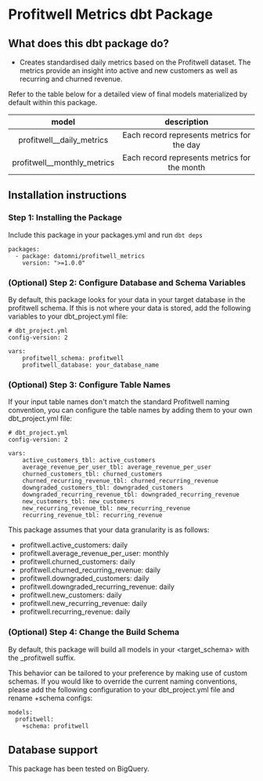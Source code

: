 # Profitwell Metrics dbt Package

## What does this dbt package do?
* Creates standardised daily metrics based on the Profitwell dataset. The metrics provide an insight into active and new customers as well as recurring and churned revenue.

Refer to the table below for a detailed view of final models materialized by default within this package.

|         model	          |                 description                  | 
|:-----------------------:|:--------------------------------------------:|
|profitwell__daily_metrics|  Each record represents metrics for the day  |
|profitwell__monthly_metrics| Each record represents metrics for the month |


## Installation instructions

### Step 1: Installing the Package
Include this package in your packages.yml and run `dbt deps`

```
packages:
  - package: datomni/profitwell_metrics
    version: ">=1.0.0"
```

### (Optional) Step 2: Configure Database and Schema Variables
By default, this package looks for your data in your target database in the profitwell schema. If this is not where your data is stored, add the following variables to your dbt_project.yml file:

```
# dbt_project.yml
config-version: 2

vars:
    profitwell_schema: profitwell
    profitwell_database: your_database_name
```

### (Optional) Step 3: Configure Table Names
If your input table names don't match the standard Profitwell naming convention, you can configure the table names by adding them to your own dbt_project.yml file:

```
# dbt_project.yml
config-version: 2

vars:
    active_customers_tbl: active_customers
    average_revenue_per_user_tbl: average_revenue_per_user
    churned_customers_tbl: churned_customers
    churned_recurring_revenue_tbl: churned_recurring_revenue
    downgraded_customers_tbl: downgraded_customers
    downgraded_recurring_revenue_tbl: downgraded_recurring_revenue
    new_customers_tbl: new_customers
    new_recurring_revenue_tbl: new_recurring_revenue
    recurring_revenue_tbl: recurring_revenue
```

This package assumes that your data granularity is as follows: 
* profitwell.active_customers: daily
* profitwell.average_revenue_per_user: monthly
* profitwell.churned_customers: daily
* profitwell.churned_recurring_revenue: daily
* profitwell.downgraded_customers: daily
* profitwell.downgraded_recurring_revenue: daily
* profitwell.new_customers: daily
* profitwell.new_recurring_revenue: daily
* profitwell.recurring_revenue: daily

### (Optional) Step 4: Change the Build Schema
By default, this package will build all models in your <target_schema> with the _profitwell suffix. 
  
This behavior can be tailored to your preference by making use of custom schemas. 
If you would like to override the current naming conventions, please add the following configuration to 
your dbt_project.yml file and rename +schema configs:

```
models:  
  profitwell:
    +schema: profitwell
```

## Database support
This package has been tested on BigQuery.

